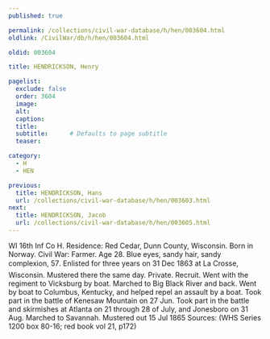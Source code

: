 ```yaml
---
published: true

permalink: /collections/civil-war-database/h/hen/003604.html
oldlink: /CivilWar/db/h/hen/003604.html

oldid: 003604

title: HENDRICKSON, Henry

pagelist:
  exclude: false
  order: 3604
  image: 
  alt:
  caption:
  title:
  subtitle:      # Defaults to page subtitle
  teaser:

category: 
  - H 
  - HEN

previous:
  title: HENDRICKSON, Hans
  url: /collections/civil-war-database/h/hen/003603.html  
next:
  title: HENDRICKSON, Jacob
  url: /collections/civil-war-database/h/hen/003605.html   
---
```

WI 16th Inf Co H. Residence: Red Cedar, Dunn County, Wisconsin. Born in Norway. Civil War: Farmer. Age 28. Blue eyes, sandy hair, sandy complexion, 5&#146;7&#148;. Enlisted for three years on 31 Dec 1863 at La Crosse, Wisconsin. Mustered there the same day. Private. Recruit. Went with the regiment to Vicksburg by boat. Marched to Big Black River and back. Went by boat to Columbus, Kentucky, and helped repel an assault by a boat. Took part in the battle of Kenesaw Mountain on 27 Jun. Took part in the battle and skirmishes at Atlanta on 21 through 28 of July, and Jonesboro on 31 Aug. Marched to Savannah. Mustered out 15 Jul 1865 Sources: (WHS Series 1200 box 80-16; red book vol 21, p172)